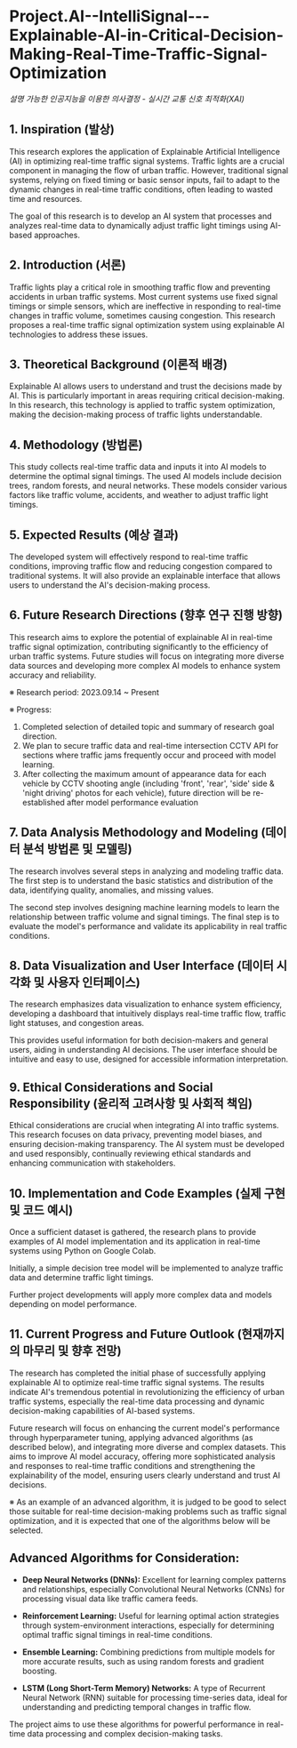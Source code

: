 # Project.AI--IntelliSignal---Explainable-AI-in-Critical-Decision-Making-Real-Time-Traffic-Signal-Optimization
_설명 가능한 인공지능을 이용한 의사결정 - 실시간 교통 신호 최적화(XAI)_



## 1. Inspiration (발상)

This research explores the application of Explainable Artificial Intelligence (AI) in optimizing real-time traffic signal systems. Traffic lights are a crucial component in managing the flow of urban traffic. However, traditional signal systems, relying on fixed timing or basic sensor inputs, fail to adapt to the dynamic changes in real-time traffic conditions, often leading to wasted time and resources.

The goal of this research is to develop an AI system that processes and analyzes real-time data to dynamically adjust traffic light timings using AI-based approaches.


## 2. Introduction (서론)

Traffic lights play a critical role in smoothing traffic flow and preventing accidents in urban traffic systems. Most current systems use fixed signal timings or simple sensors, which are ineffective in responding to real-time changes in traffic volume, sometimes causing congestion. This research proposes a real-time traffic signal optimization system using explainable AI technologies to address these issues.


## 3. Theoretical Background (이론적 배경)

Explainable AI allows users to understand and trust the decisions made by AI. This is particularly important in areas requiring critical decision-making. In this research, this technology is applied to traffic system optimization, making the decision-making process of traffic lights understandable.


## 4. Methodology (방법론)

This study collects real-time traffic data and inputs it into AI models to determine the optimal signal timings. The used AI models include decision trees, random forests, and neural networks. These models consider various factors like traffic volume, accidents, and weather to adjust traffic light timings.


## 5. Expected Results (예상 결과)

The developed system will effectively respond to real-time traffic conditions, improving traffic flow and reducing congestion compared to traditional systems. It will also provide an explainable interface that allows users to understand the AI's decision-making process.


## 6. Future Research Directions (향후 연구 진행 방향)

This research aims to explore the potential of explainable AI in real-time traffic signal optimization, contributing significantly to the efficiency of urban traffic systems. Future studies will focus on integrating more diverse data sources and developing more complex AI models to enhance system accuracy and reliability.

※ Research period: 2023.09.14 ~ Present

※ Progress: 
1) Completed selection of detailed topic and summary of research goal direction.
2) We plan to secure traffic data and real-time intersection CCTV API for sections where traffic jams frequently occur and proceed with model learning.
3) After collecting the maximum amount of appearance data for each vehicle by CCTV shooting angle (including 'front', 'rear', 'side' side & 'night driving' photos for each vehicle), future direction will be re-established after model performance evaluation


## 7. Data Analysis Methodology and Modeling (데이터 분석 방법론 및 모델링)

The research involves several steps in analyzing and modeling traffic data. The first step is to understand the basic statistics and distribution of the data, identifying quality, anomalies, and missing values. 



The second step involves designing machine learning models to learn the relationship between traffic volume and signal timings. The final step is to evaluate the model's performance and validate its applicability in real traffic conditions.


## 8. Data Visualization and User Interface (데이터 시각화 및 사용자 인터페이스)

The research emphasizes data visualization to enhance system efficiency, developing a dashboard that intuitively displays real-time traffic flow, traffic light statuses, and congestion areas. 



This provides useful information for both decision-makers and general users, aiding in understanding AI decisions. The user interface should be intuitive and easy to use, designed for accessible information interpretation.


## 9. Ethical Considerations and Social Responsibility (윤리적 고려사항 및 사회적 책임)

Ethical considerations are crucial when integrating AI into traffic systems. This research focuses on data privacy, preventing model biases, and ensuring decision-making transparency. The AI system must be developed and used responsibly, continually reviewing ethical standards and enhancing communication with stakeholders.


## 10. Implementation and Code Examples (실제 구현 및 코드 예시)

Once a sufficient dataset is gathered, the research plans to provide examples of AI model implementation and its application in real-time systems using Python on Google Colab. 




Initially, a simple decision tree model will be implemented to analyze traffic data and determine traffic light timings.

Further project developments will apply more complex data and models depending on model performance.


## 11. Current Progress and Future Outlook (현재까지의 마무리 및 향후 전망)

The research has completed the initial phase of successfully applying explainable AI to optimize real-time traffic signal systems. The results indicate AI's tremendous potential in revolutionizing the efficiency of urban traffic systems, especially the real-time data processing and dynamic decision-making capabilities of AI-based systems.

Future research will focus on enhancing the current model's performance through hyperparameter tuning, applying advanced algorithms (as described below), and integrating more diverse and complex datasets. This aims to improve AI model accuracy, offering more sophisticated analysis and responses to real-time traffic conditions and strengthening the explainability of the model, ensuring users clearly understand and trust AI decisions.


※ As an example of an advanced algorithm, it is judged to be good to select those suitable for real-time decision-making problems such as traffic signal optimization, and it is expected that one of the algorithms below will be selected.


## Advanced Algorithms for Consideration:

- **Deep Neural Networks (DNNs):** Excellent for learning complex patterns and relationships, especially Convolutional Neural Networks (CNNs) for processing visual data like traffic camera feeds.

- **Reinforcement Learning:** Useful for learning optimal action strategies through system-environment interactions, especially for determining optimal traffic signal timings in real-time conditions.

- **Ensemble Learning:** Combining predictions from multiple models for more accurate results, such as using random forests and gradient boosting.

- **LSTM (Long Short-Term Memory) Networks:** A type of Recurrent Neural Network (RNN) suitable for processing time-series data, ideal for understanding and predicting temporal changes in traffic flow.



The project aims to use these algorithms for powerful performance in real-time data processing and complex decision-making tasks.
